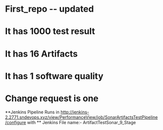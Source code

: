 # First_repo -- updated
# It has 1000 test result
# It has 16 Artifacts
# It has 1 software quality
# Change request is one


**Jenkins Pipeline Runs in http://jenkins-2.2771.sndevops.xyz/view/PerformanceView/job/SonarArtifactsTestPipeline/configure with ** Jenkins File name:- ArtifactTestSonar_9_Stage

